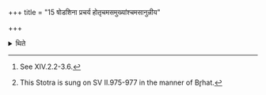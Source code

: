 +++
title = "15 षोडशिना प्रचर्य होतृचमसमुख्यांश्चमसानुन्नीय"

+++

<details><summary>थिते</summary>

15. Having performed the ritual with Ṣoḍaśin-scoop[^1] then having filled the pots (Camasa) of which the one for Hotr̥ is the first, he bespeaks the Br̥hat-stotra[^2].  

[^1]: See XIV.2.2-3.6.  

[^2]: This Stotra is sung on SV II.975-977 in the manner of Br̥hat. 
</details>
